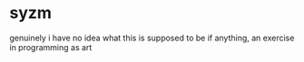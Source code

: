 # syzm

genuinely i have no idea what this is supposed to be
if anything, an exercise in programming as art

